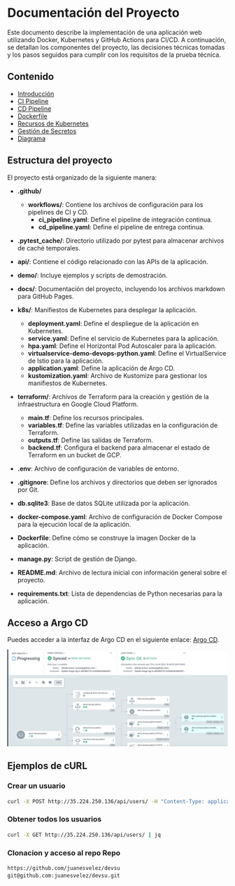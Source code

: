 # Documentación del Proyecto

Este documento describe la implementación de una aplicación web utilizando Docker, Kubernetes y GitHub Actions para CI/CD. A continuación, se detallan los componentes del proyecto, las decisiones técnicas tomadas y los pasos seguidos para cumplir con los requisitos de la prueba técnica.

## Contenido
- [Introducción](#introducción)
- [CI Pipeline](ci_pipeline.md)
- [CD Pipeline](cd_pipeline.md)
- [Dockerfile](docker.md)
- [Recursos de Kubernetes](kubernetes_resources.md)
- [Gestión de Secretos](secrets_management.md)
- [Diagrama](diagrams.md)

## Estructura del proyecto

El proyecto está organizado de la siguiente manera:

- **.github/**
  - **workflows/**: Contiene los archivos de configuración para los pipelines de CI y CD.
    - **ci_pipeline.yaml**: Define el pipeline de integración continua.
    - **cd_pipeline.yaml**: Define el pipeline de entrega continua.

- **.pytest_cache/**: Directorio utilizado por pytest para almacenar archivos de caché temporales.

- **api/**: Contiene el código relacionado con las APIs de la aplicación.

- **demo/**: Incluye ejemplos y scripts de demostración.

- **docs/**: Documentación del proyecto, incluyendo los archivos markdown para GitHub Pages.

- **k8s/**: Manifiestos de Kubernetes para desplegar la aplicación.
  - **deployment.yaml**: Define el despliegue de la aplicación en Kubernetes.
  - **service.yaml**: Define el servicio de Kubernetes para la aplicación.
  - **hpa.yaml**: Define el Horizontal Pod Autoscaler para la aplicación.
  - **virtualservice-demo-devops-python.yaml**: Define el VirtualService de Istio para la aplicación.
  - **application.yaml**: Define la aplicación de Argo CD.
  - **kustomization.yaml**: Archivo de Kustomize para gestionar los manifiestos de Kubernetes.

- **terraform/**: Archivos de Terraform para la creación y gestión de la infraestructura en Google Cloud Platform.
  - **main.tf**: Define los recursos principales.
  - **variables.tf**: Define las variables utilizadas en la configuración de Terraform.
  - **outputs.tf**: Define las salidas de Terraform.
  - **backend.tf**: Configura el backend para almacenar el estado de Terraform en un bucket de GCP.

- **.env**: Archivo de configuración de variables de entorno.

- **.gitignore**: Define los archivos y directorios que deben ser ignorados por Git.

- **db.sqlite3**: Base de datos SQLite utilizada por la aplicación.

- **docker-compose.yaml**: Archivo de configuración de Docker Compose para la ejecución local de la aplicación.

- **Dockerfile**: Define cómo se construye la imagen Docker de la aplicación.

- **manage.py**: Script de gestión de Django.

- **README.md**: Archivo de lectura inicial con información general sobre el proyecto.

- **requirements.txt**: Lista de dependencias de Python necesarias para la aplicación.
## Acceso a Argo CD
Puedes acceder a la interfaz de Argo CD en el siguiente enlace: [Argo CD](https://34.30.114.5/argocd).

![Argo CD Sync Status](./argocd_sync_status.jpg)

## Ejemplos de cURL

### Crear un usuario
```bash
curl -X POST http://35.224.250.136/api/users/ -H "Content-Type: application/json" -d '{"dni": "12345678", "name": "John Doe"}'
```
### Obtener todos los usuarios
```bash
curl -X GET http://35.224.250.136/api/users/ | jq
```

### Clonacion y acceso al repo Repo 
```bash
https://github.com/juanesvelez/devsu
git@github.com:juanesvelez/devsu.git
```
